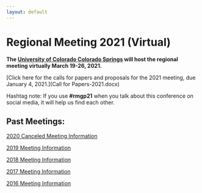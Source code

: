 ```yaml
---
layout: default
---
```


# Regional Meeting 2021 (Virtual)

**The [University of Colorado Colorado Springs](https://www.uccs.edu/) will host the regional meeting virtually March 19-26, 2021.**

[Click here for the calls for papers and proposals for the 2021 meeting, due January 4, 2021.](Call for Papers-2021.docx) 

Hashtag note: If you use **#rmgp21** when you talk about this conference on social media, it will help us find each other. 

## Past Meetings: 

[2020 Canceled Meeting Information](https://iliff.github.io/rmgp/meeting_2020.html)

[2019 Meeting Information](https://iliff.github.io/rmgp/meeting_2019.html)

[2018 Meeting Information](https://religion.byu.edu/rmgp)

[2017 Meeting Information](https://iliff.github.io/rmgp/meeting_2017.html)

[2016 Meeting Information](https://iliff.github.io/rmgp/meeting_2016.html)
